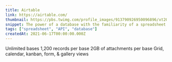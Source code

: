 ```yaml
---
title: Airtable
link: https://airtable.com/
thumbnail: https://pbs.twimg.com/profile_images/913790926950096896/xt2OyAdt_400x400.jpg
snippet: The power of a database with the familiarity of a spreadsheet.
tags: ["spreadsheet", "API", "database"]
createdAt: 2021-06-17T00:00:00.000Z
---
```

Unlimited bases
1,200 records per base
2GB of attachments per base
Grid, calendar, kanban, form, & gallery views
